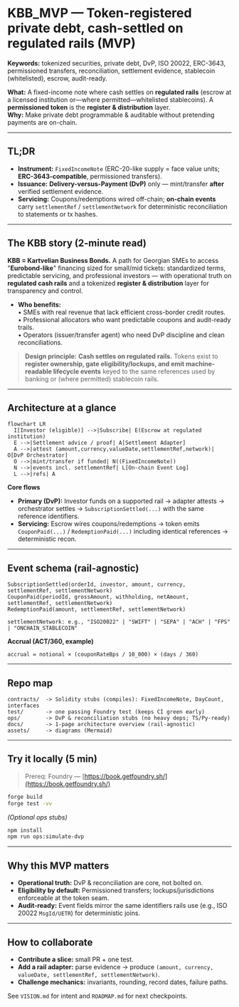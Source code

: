 # KBB_MVP — Token-registered private debt, cash-settled on regulated rails (MVP)

**Keywords:** tokenized securities, private debt, DvP, ISO 20022, ERC-3643, permissioned transfers, reconciliation, settlement evidence, stablecoin (whitelisted), escrow, audit-ready.

**What:** A fixed-income note where cash settles on **regulated rails** (escrow at a licensed institution or—where permitted—whitelisted stablecoins). A **permissioned token** is the **register & distribution** layer.  
**Why:** Make private debt programmable & auditable without pretending payments are on-chain.

---

## TL;DR

- **Instrument:** `FixedIncomeNote` (ERC-20-like supply = face value units; **ERC-3643-compatible**, permissioned transfers).  
- **Issuance:** **Delivery-versus-Payment (DvP)** only — mint/transfer **after** verified settlement evidence.  
- **Servicing:** Coupons/redemptions wired off-chain; **on-chain events** carry `settlementRef` / `settlementNetwork` for deterministic reconciliation to statements or tx hashes.

---

## The KBB story (2-minute read)

**KBB = Kartvelian Business Bonds.** A path for Georgian SMEs to access "**Eurobond-like**" financing sized for small/mid tickets: standardized terms, predictable servicing, and professional investors — with operational truth on **regulated cash rails** and a tokenized **register & distribution** layer for transparency and control.

- **Who benefits:**  
  • SMEs with real revenue that lack efficient cross-border credit routes.  
  • Professional allocators who want predictable coupons and audit-ready trails.  
  • Operators (issuer/transfer agent) who need DvP discipline and clean reconciliations.

> **Design principle:** **Cash settles on regulated rails.** Tokens exist to **register ownership, gate eligibility/lockups, and emit machine-readable lifecycle events** keyed to the same references used by banking or (where permitted) stablecoin rails.

---

## Architecture at a glance

```mermaid
flowchart LR
  I[Investor (eligible)] -->|Subscribe| E(Escrow at regulated institution)
  E -->|Settlement advice / proof| A[Settlement Adapter]
  A -->|attest (amount,currency,valueDate,settlementRef,network)| O[DvP Orchestrator]
  O -->|mint/transfer if funded| N((FixedIncomeNote))
  N -->|events incl. settlementRef| L[On-chain Event Log]
  L -->|refs| A
```

**Core flows**

* **Primary (DvP):** Investor funds on a supported rail → adapter attests → orchestrator settles → `SubscriptionSettled(...)` with the same reference identifiers.
* **Servicing:** Escrow wires coupons/redemptions → token emits `CouponPaid(...)` / `RedemptionPaid(...)` including identical references → deterministic recon.

---

## Event schema (rail-agnostic)

```text
SubscriptionSettled(orderId, investor, amount, currency, settlementRef, settlementNetwork)
CouponPaid(periodId, grossAmount, withholding, netAmount, settlementRef, settlementNetwork)
RedemptionPaid(amount, settlementRef, settlementNetwork)

settlementNetwork: e.g., "ISO20022" | "SWIFT" | "SEPA" | "ACH" | "FPS" | "ONCHAIN_STABLECOIN"
```

**Accrual (ACT/360, example)**

```text
accrual = notional × (couponRateBps / 10_000) × (days / 360)
```

---

## Repo map

```text
contracts/  -> Solidity stubs (compiles): FixedIncomeNote, DayCount, interfaces
test/       -> one passing Foundry test (keeps CI green early)
ops/        -> DvP & reconciliation stubs (no heavy deps; TS/Py-ready)
docs/       -> 1-page architecture overview (rail-agnostic)
assets/     -> diagrams (Mermaid)
```

---

## Try it locally (5 min)

> Prereq: Foundry — [https://book.getfoundry.sh/](https://book.getfoundry.sh/)

```bash
forge build
forge test -vv
```

*(Optional ops stubs)*

```bash
npm install
npm run ops:simulate-dvp
```

---

## Why this MVP matters

* **Operational truth:** DvP & reconciliation are core, not bolted on.
* **Eligibility by default:** Permissioned transfers; lockups/jurisdictions enforceable at the token seam.
* **Audit-ready:** Event fields mirror the same identifiers rails use (e.g., ISO 20022 `MsgId/UETR`) for deterministic joins.

---

## How to collaborate

* **Contribute a slice:** small PR + one test.
* **Add a rail adapter:** parse evidence → produce `(amount, currency, valueDate, settlementRef, settlementNetwork)`.
* **Challenge mechanics:** invariants, rounding, record dates, failure paths.

See `VISION.md` for intent and `ROADMAP.md` for next checkpoints.
